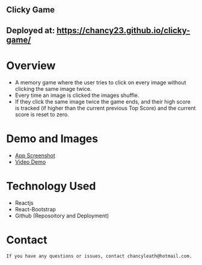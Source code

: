 ## Clicky Game

## Deployed at: https://chancy23.github.io/clicky-game/

# Overview
  * A memory game where the user tries to click on every image without clicking the same image twice. 
  * Every time an image is clicked the images shuffle.
  * If they click the same image twice the game ends, and their high score is tracked (if higher than the current previous Top Score) and the current score is reset to zero.

# Demo and Images
  * [App Screenshot](/my-app/images/ClickyGame_screenshot.png)
  * [Video Demo](https://drive.google.com/file/d/1F7IEcx23sZ4-M8eyV1-Fpgc_OOCorezH/view?usp=sharing)

# Technology Used
  * Reactjs
  * React-Bootstrap
  * Github (Reposoitory and Deployment)

# Contact
    If you have any questions or issues, contact chancyleath@hotmail.com.
